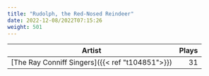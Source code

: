 ```yaml
---
title: "Rudolph, the Red-Nosed Reindeer"
date: 2022-12-08/2022T07:15:26
weight: 501
---
```




 Artist | Plays 
----- | -----:
[The Ray Conniff Singers]({{< ref "t104851">}}) | 31
